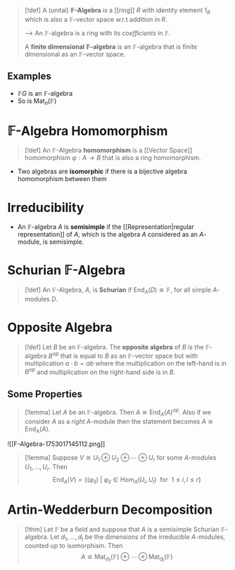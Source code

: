 >[!def]
>A (unital) **$\mathbb{F}$-Algebra** is a [[ring]] $R$ with identity element $1_R$ which is also a $\mathbb{F}$-vector space w.r.t addition in $R$.
>
>--> An $\mathbb{F}$-algebra is a ring with its *coefficients* in $\mathbb{F}$. 
>
>A **finite dimensional $\mathbb{F}$-algebra** is an $\mathbb{F}$-algebra that is finite dimensional as an $\mathbb{F}$-vector space.

## Examples

- $\mathbb{F}G$ is an $\mathbb{F}$-algebra
- So is $\text{Mat}_n(\mathbb{F})$

# $\mathbb{F}$-Algebra Homomorphism

>[!def]
>An $\mathbb{F}$-Algebra **homomorphism** is a [[Vector Space]] homomorphism $\varphi: A \to B$ that is also a ring homomorphism.

- Two algebras are **isomorphic** if there is a bijective algebra homomorphism between them


# Irreducibility

- An $\mathbb{F}$-algebra $A$ is **semisimple** if the [[Representation|regular representation]] of $A$, which is the algebra $A$ considered as an $A$-module, is semisimple.


# Schurian $\mathbb{F}$-Algebra

>[!def] 
>An $\mathbb{F}$-Algebra, $A$, is **Schurian** if $\text{End}_A(D) \cong \mathbb{F}$, for all simple $A$-modules $D$. 


# Opposite Algebra

>[!def] 
>Let $B$ be an $\mathbb{F}$-algebra. The **opposite algebra** of $B$ is the $\mathbb{F}$-algebra $B^{op}$ that is equal to $B$ as an $\mathbb{F}$-vector space but with multiplication $a\cdot b = ab$ where the multiplication on the left-hand is in $B^{op}$ and multiplication on the right-hand side is in $B$.

## Some Properties

>[!lemma] 
>Let $A$ be an $\mathbb{F}$-algebra. Then $A \cong \text{End}_A(A)^{op}$.
>Also if we consider $A$ as a *right* $A$-module then the statement becomes $A \cong \text{End}_A(A)$.

![[F-Algebra-1753017145112.png]]

>[!lemma]
>Suppose $V \cong U_1 \oplus U_2 \oplus \cdots \oplus U_r$ for some $A$-modules $U_1,...,U_r$. Then
>$$\text{End}_A(V) = \{(\varphi_{il})\:|\: \varphi_{il} \in \text{Hom}_A(U_i, U_l)\:\:\text{for}\:\: 1\leq i,l\leq r\}$$
>


# Artin-Wedderburn Decomposition

>[!thm]
>Let $\mathbb{F}$ be a field and suppose that $A$ is a semisimple Schurian $\mathbb{F}$-algebra. Let $d_1,...,d_t$ be the dimensions of the irreducible $A$-modules, counted up to isomorphism. Then 
>$$A \cong \text{Mat}_{d_1}(\mathbb{F}) \oplus \cdots \oplus \text{Mat}_{d_t}(\mathbb{F})$$ 

